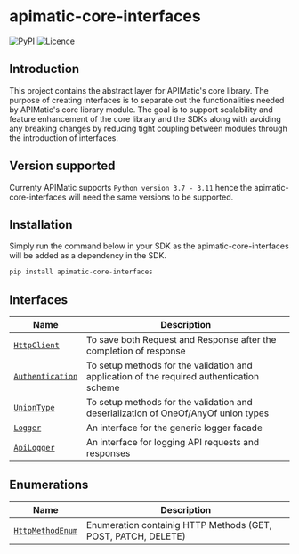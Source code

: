 # apimatic-core-interfaces
[![PyPI][pypi-version]](https://pypi.org/project/apimatic-core-interfaces/)
[![Licence][license-badge]][license-url]

## Introduction
This project contains the abstract layer for APIMatic's core library. The purpose of creating interfaces is to separate out the functionalities needed by APIMatic's core library module. The goal is to support scalability and feature enhancement of the core library and the SDKs along with avoiding any breaking changes by reducing tight coupling between modules through the introduction of interfaces.

## Version supported 
Currenty APIMatic supports  `Python version 3.7 - 3.11`  hence the apimatic-core-interfaces will need the same versions to be supported.

## Installation 
Simply run the command below in your SDK as the apimatic-core-interfaces will be added as a dependency in the SDK.
```python
pip install apimatic-core-interfaces
```

## Interfaces
| Name                                                                        | Description                                                                               |
|-----------------------------------------------------------------------------|-------------------------------------------------------------------------------------------|
| [`HttpClient`](apimatic_core_interfaces/http/http_client.py)              | To save both Request and Response after the completion of response                        |
| [`Authentication`](apimatic_core_interfaces/authentication/authentication.py)        | To setup methods for the validation and application of the required authentication scheme |
| [`UnionType`](apimatic_core_interfaces/types/union_type.py)                 | To setup methods for the validation and deserialization of OneOf/AnyOf union types        |
| [`Logger`](apimatic_core_interfaces/logger/logger.py)                       | An interface for the generic logger facade                                                |
| [`ApiLogger`](apimatic_core_interfaces/logger/api_logger.py)                | An interface for logging API requests and responses                                       |

## Enumerations
| Name                                                                          | Description                                                     |
|-------------------------------------------------------------------------------|-----------------------------------------------------------------|
| [`HttpMethodEnum`](apimatic_core_interfaces/http/http_method_enum.py )       | Enumeration containig HTTP Methods (GET, POST, PATCH, DELETE)   |

[pypi-version]: https://img.shields.io/pypi/v/apimatic-core-interfaces
[license-badge]: https://img.shields.io/badge/licence-MIT-blue
[license-url]: LICENSE
